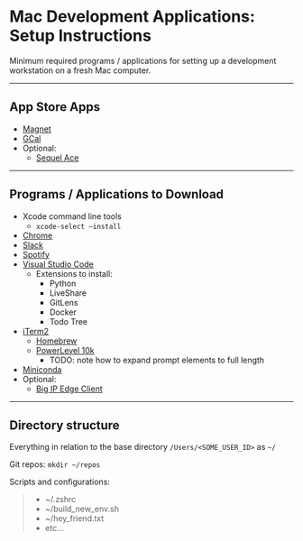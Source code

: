 # Mac Development Applications: Setup Instructions
Minimum required programs / applications for setting up a development workstation on a fresh Mac computer.

---

## App Store Apps
- [Magnet](https://apps.apple.com/us/app/magnet/id441258766?mt=12)
- [GCal](https://apps.apple.com/us/app/gcal-for-google-calendar/id1107163858?mt=12)
- Optional:
    - [Sequel Ace](https://apps.apple.com/us/app/sequel-ace/id1518036000?mt=12)

---

## Programs / Applications to Download
- Xcode command line tools
    - `xcode-select –install`
- [Chrome](https://www.google.com/chrome/downloads/)
- [Slack](https://slack.com/intl/en-in/downloads/mac)
- [Spotify](https://www.spotify.com/us/download/mac/)
- [Visual Studio Code](https://code.visualstudio.com/download)
    - Extensions to install:
        - Python
        - LiveShare
        - GitLens
        - Docker
        - Todo Tree
- [iTerm2](https://iterm2.com/)
    - [Homebrew](https://brew.sh/)
    - [PowerLevel 10k](https://github.com/romkatv/powerlevel10k)
        - TODO: note how to expand prompt elements to full length
- [Miniconda](https://docs.conda.io/en/latest/miniconda.html)
- Optional:
    - [Big IP Edge Client](https://softy.cac.washington.edu/HuskyOnNet/)

---

## Directory structure
Everything in relation to the base directory `/Users/<SOME_USER_ID>` as `~/`

Git repos: `mkdir ~/repos`

Scripts and configurations:
> - ~/.zshrc
> - ~/build_new_env.sh
> - ~/hey_friend.txt
> - etc...

